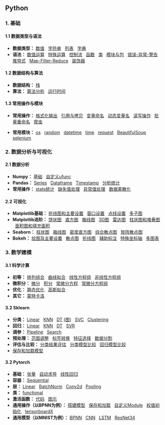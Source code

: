 ## Python
### 1. 基础
#### 1.1 数据类型与语法
* **数据类型：**
[数值](https://github.com/ZhouBinTGL/Code-Summary/blob/master/Python/1.%20Basics/%E6%95%B0%E5%80%BC.txt)
&nbsp; [字符串](https://github.com/ZhouBinTGL/Code-Summary/blob/master/Python/1.%20Basics/%E5%AD%97%E7%AC%A6%E4%B8%B2.py) 
&nbsp; [列表](https://github.com/ZhouBinTGL/Code-Summary/blob/master/Python/1.%20Basics/%E5%88%97%E8%A1%A8.py)
&nbsp; [字典](https://github.com/ZhouBinTGL/Code-Summary/blob/master/Python/1.%20Basics/%E5%AD%97%E5%85%B8.py)
* **语法：** 
[数值运算](https://github.com/ZhouBinTGL/Code-Summary/blob/master/Python/1.%20Basics/%E6%95%B0%E5%80%BC%E8%BF%90%E7%AE.py)
&nbsp; [特殊运算](https://github.com/ZhouBinTGL/Code-Summary/blob/master/Python/1.%20Basics/%E7%89%B9%E6%AE%8A%E8%BF%90%E7%AE%97.py)
&nbsp; [控制流](https://github.com/ZhouBinTGL/Code-Summary/blob/master/Python/1.%20Basics/%E6%8E%A7%E5%88%B6%E6%B5%81.py) 
&nbsp; [函数](https://github.com/ZhouBinTGL/Code-Summary/blob/master/Python/1.%20Basics/%E5%87%BD%E6%95%B0.py)
&nbsp; [类](https://github.com/ZhouBinTGL/Code-Summary/blob/master/Python/1.%20Basics/%E7%B1%BB.py)
&nbsp; [模块与包](https://github.com/ZhouBinTGL/Code-Summary/blob/master/Python/1.%20Basics/%E6%A8%A1%E5%9D%97%E4%B8%8E%E5%8C%85.txt)
&nbsp; [错误-异常-警告](https://github.com/ZhouBinTGL/Code-Summary/blob/master/Python/1.%20Basics/%E9%94%99%E8%AF%AF-%E5%BC%82%E5%B8%B8-%E8%AD%A6%E5%91%8A.py)
&nbsp; [推导式](https://github.com/ZhouBinTGL/Code-Summary/blob/master/Python/1.%20Basics/%E6%8E%A8%E5%AF%BC%E5%BC%8F.py) 
&nbsp; [Map-Filter-Reduce](https://github.com/ZhouBinTGL/Code-Summary/blob/master/Python/1.%20Basics/Map-Filter-Reduce.py)
&nbsp; [装饰器](https://github.com/ZhouBinTGL/Code-Summary/blob/master/Python/1.%20Basics/%E8%A3%85%E9%A5%B0%E5%99%A8.py)

#### 1.2 数据结构与算法
* **数据结构：**
[栈]()
* **算法：** 
[算法分析]()
&nbsp; [运行时间](https://github.com/ZhouBinTGL/Code-Summary/blob/master/Python/1.%20Basics/%E8%BF%90%E8%A1%8C%E6%97%B6%E9%97%B4.py)

#### 1.3 常用操作与模块
* **常用操作：**
[格式化输出](https://github.com/ZhouBinTGL/Code-Summary/blob/master/Python/1.%20Basics/%E6%A0%BC%E5%BC%8F%E5%8C%96%E8%BE%93%E5%87%BA.py)
&nbsp; [引用与拷贝](https://github.com/ZhouBinTGL/Code-Summary/blob/master/Python/1.%20Basics/%E5%BC%95%E7%94%A8%E4%B8%8E%E6%8B%B7%E8%B4%9D.py)
&nbsp; [变量命名](https://github.com/ZhouBinTGL/Code-Summary/blob/master/Python/1.%20Basics/%E5%8F%98%E9%87%8F%E5%91%BD%E5%90%8D%E8%A7%84%E8%8C%83.txt)
&nbsp; [动态变量名](https://github.com/ZhouBinTGL/Code-Summary/blob/master/Python/1.%20Basics/%E5%8A%A8%E6%80%81%E5%8F%98%E9%87%8F%E5%90%8D.py)
&nbsp; [读写操作](https://github.com/ZhouBinTGL/Code-Summary/blob/master/Python/1.%20Basics/%E8%AF%BB%E5%86%99%E6%93%8D%E4%BD%9C.py)
&nbsp; [批量重命名](https://github.com/ZhouBinTGL/Code-Summary/blob/master/Python/1.%20Basics/%E6%89%B9%E9%87%8F%E9%87%8D%E5%91%BD%E5%90%8D.py)
&nbsp; [爬虫](https://github.com/ZhouBinTGL/Code-Summary/blob/master/Python/1.%20Basics/%E7%88%AC%E8%99%AB%E5%85%A5%E9%97%A8%E5%AE%9E%E4%BE%8B.py)

* **常用模块：**
[os](https://github.com/ZhouBinTGL/Code-Summary/blob/master/Python/1.%20Basics/%E6%A8%A1%E5%9D%97os.py)
&nbsp; [random](https://github.com/ZhouBinTGL/Code-Summary/blob/master/Python/1.%20Basics/%E6%A8%A1%E5%9D%97random.py)
&nbsp; [datetime](https://github.com/ZhouBinTGL/Code-Summary/blob/master/Python/1.%20Basics/%E6%A8%A1%E5%9D%97datetime.py)
&nbsp; [time](https://github.com/ZhouBinTGL/Code-Summary/blob/master/Python/1.%20Basics/%E6%A8%A1%E5%9D%97time.py)
&nbsp; [request](https://github.com/ZhouBinTGL/Code-Summary/blob/master/Python/1.%20Basics/%E6%A8%A1%E5%9D%97requests.py)
&nbsp; [BeautifulSoup](https://github.com/ZhouBinTGL/Code-Summary/blob/master/Python/1.%20Basics/%E6%A8%A1%E5%9D%97BeautifulSoup.py)
&nbsp; [selenium](https://github.com/ZhouBinTGL/Code-Summary/blob/master/Python/1.%20Basics/%E6%A8%A1%E5%9D%97selenium.py)

### 2. 数据分析与可视化

#### 2.1 数据分析
* **Numpy：**
[基础](https://github.com/ZhouBinTGL/Code-Summary/blob/master/Python/2.%20Data%20Analysis%20%26%20Visualization/Data%20Analysis/np%E5%9F%BA%E7%A1%80.py)
&nbsp; [自定义ufunc](https://github.com/ZhouBinTGL/Code-Summary/blob/master/Python/2.%20Data%20Analysis%20%26%20Visualization/Data%20Analysis/%E8%87%AA%E5%AE%9A%E4%B9%89ufunc.py)
* **Pandas：**
[Series](https://github.com/ZhouBinTGL/Code-Summary/blob/master/Python/2.%20Data%20Analysis%20%26%20Visualization/Data%20Analysis/pd-series.py)
&nbsp; [Dataframe](https://github.com/ZhouBinTGL/Code-Summary/blob/master/Python/2.%20Data%20Analysis%20%26%20Visualization/Data%20Analysis/pd-dataframe.py)
&nbsp; [Timestamp](https://github.com/ZhouBinTGL/Code-Summary/blob/master/Python/2.%20Data%20Analysis%20%26%20Visualization/Data%20Analysis/pd-timestamp.py)
&nbsp; [分析统计](https://github.com/ZhouBinTGL/Code-Summary/blob/master/Python/2.%20Data%20Analysis%20%26%20Visualization/Data%20Analysis/pd%E7%BB%9F%E8%AE%A1.py)
* **常用操作：** 
[stats统计](https://github.com/ZhouBinTGL/Code-Summary/blob/master/Python/2.%20Data%20Analysis%20%26%20Visualization/Data%20Analysis/st%E7%BB%9F%E8%AE%A1.py)
&nbsp; [缺失值处理](https://github.com/ZhouBinTGL/Code-Summary/blob/master/Python/2.%20Data%20Analysis%20%26%20Visualization/Data%20Analysis/%E7%BC%BA%E5%A4%B1%E5%80%BC%E5%A4%84%E7%90%86.py)
&nbsp; [异常值处理](https://github.com/ZhouBinTGL/Code-Summary/blob/master/Python/2.%20Data%20Analysis%20%26%20Visualization/Data%20Analysis/%E5%BC%82%E5%B8%B8%E5%80%BC%E5%A4%84%E7%90%86.py)
&nbsp; [数据离散化](https://github.com/ZhouBinTGL/Code-Summary/blob/master/Python/2.%20Data%20Analysis%20%26%20Visualization/Data%20Analysis/%E6%95%B0%E6%8D%AE%E7%A6%BB%E6%95%A3%E5%8C%96.py)

#### 2.2 可视化
* **Matplotlib基础：** 
[折线图和主要设置](https://github.com/ZhouBinTGL/Code-Summary/blob/master/Python/2.%20Data%20Analysis%20%26%20Visualization/Visualization/mpl%E7%BB%98%E5%9B%BE%E5%92%8C%E4%B8%BB%E8%A6%81%E8%AE%BE%E7%BD%AE.py)
&nbsp; [窗口设置](https://github.com/ZhouBinTGL/Code-Summary/blob/master/Python/2.%20Data%20Analysis%20%26%20Visualization/Visualization/mpl%E7%AA%97%E5%8F%A3%E8%AE%BE%E7%BD%AE.py)
&nbsp; [点线设置](https://github.com/ZhouBinTGL/Code-Summary/blob/master/Python/2.%20Data%20Analysis%20%26%20Visualization/Visualization/mpl%E7%82%B9%E7%BA%BF%E6%A0%B7%E5%BC%8F.py)
&nbsp; [多子图](https://github.com/ZhouBinTGL/Code-Summary/blob/master/Python/2.%20Data%20Analysis%20%26%20Visualization/Visualization/mpl%E5%A4%9A%E5%AD%90%E5%9B%BE.py)
* **Matplotlib进阶：** 
[饼状图](https://github.com/ZhouBinTGL/Code-Summary/blob/master/Python/2.%20Data%20Analysis%20%26%20Visualization/Visualization/mpl%E9%A5%BC%E7%8A%B6%E5%9B%BE.py)
&nbsp; [直方图](https://github.com/ZhouBinTGL/Code-Summary/blob/master/Python/2.%20Data%20Analysis%20%26%20Visualization/Visualization/mpl%E7%9B%B4%E6%96%B9%E5%9B%BE.py)
&nbsp; [箱线图](https://github.com/ZhouBinTGL/Code-Summary/blob/master/Python/2.%20Data%20Analysis%20%26%20Visualization/Visualization/mpl%E7%AE%B1%E7%BA%BF%E5%9B%BE.py)
&nbsp; [3D图](https://github.com/ZhouBinTGL/Code-Summary/blob/master/Python/2.%20Data%20Analysis%20%26%20Visualization/Visualization/mpl%E7%BB%98%E5%88%B63D%E5%9B%BE.py)
&nbsp; [雷达图](https://github.com/ZhouBinTGL/Code-Summary/blob/master/Python/2.%20Data%20Analysis%20%26%20Visualization/Visualization/mpl%E9%9B%B7%E8%BE%BE%E5%9B%BE.py)
&nbsp; [柱状图和堆叠图](https://github.com/ZhouBinTGL/Code-Summary/blob/master/Python/2.%20Data%20Analysis%20%26%20Visualization/Visualization/mpl%E6%9F%B1%E7%8A%B6%E5%9B%BE%E5%92%8C%E5%A0%86%E5%8F%A0%E5%9B%BE.py)
&nbsp; [面积图和填充面积](https://github.com/ZhouBinTGL/Code-Summary/blob/master/Python/2.%20Data%20Analysis%20%26%20Visualization/Visualization/mpl%E9%9D%A2%E7%A7%AF%E5%9B%BE%E5%92%8C%E5%A1%AB%E5%85%85%E9%9D%A2%E7%A7%AF.py)
* **Seaborn：** 
[柱状图](https://github.com/ZhouBinTGL/Code-Summary/blob/master/Python/2.%20Data%20Analysis%20%26%20Visualization/Visualization/sns%E6%9F%B1%E7%8A%B6%E5%9B%BE.py)
&nbsp; [箱线图](https://github.com/ZhouBinTGL/Code-Summary/blob/master/Python/2.%20Data%20Analysis%20%26%20Visualization/Visualization/sns%E7%AE%B1%E7%BA%BF%E5%9B%BE.py)
&nbsp; [密度直方图](https://github.com/ZhouBinTGL/Code-Summary/blob/master/Python/2.%20Data%20Analysis%20%26%20Visualization/Visualization/sns%E5%AF%86%E5%BA%A6%E7%9B%B4%E6%96%B9%E5%9B%BE.py)
&nbsp; [综合散点图](https://github.com/ZhouBinTGL/Code-Summary/blob/master/Python/2.%20Data%20Analysis%20%26%20Visualization/Visualization/sns%E7%BB%BC%E5%90%88%E6%95%A3%E7%82%B9%E5%9B%BE.py)
&nbsp; [矩阵散点图](https://github.com/ZhouBinTGL/Code-Summary/blob/master/Python/2.%20Data%20Analysis%20%26%20Visualization/Visualization/sns%E7%9F%A9%E9%98%B5%E6%95%A3%E7%82%B9%E5%9B%BE.py)
* **Bokeh：**
[绘图及主要设置](https://github.com/ZhouBinTGL/Code-Summary/blob/master/Python/2.%20Data%20Analysis%20%26%20Visualization/Visualization/bokeh%E7%BB%98%E5%9B%BE%E5%8F%8A%E4%B8%BB%E8%A6%81%E8%AE%BE%E7%BD%AE.py)
&nbsp; [散点图](https://github.com/ZhouBinTGL/Code-Summary/blob/master/Python/2.%20Data%20Analysis%20%26%20Visualization/Visualization/bokeh%E6%95%A3%E7%82%B9%E5%9B%BE.py)
&nbsp; [折线图](https://github.com/ZhouBinTGL/Code-Summary/blob/master/Python/2.%20Data%20Analysis%20%26%20Visualization/Visualization/bokeh%E6%8A%98%E7%BA%BF%E5%9B%BE.py)
&nbsp; [辅助标注](https://github.com/ZhouBinTGL/Code-Summary/blob/master/Python/2.%20Data%20Analysis%20%26%20Visualization/Visualization/bokeh%E8%BE%85%E5%8A%A9%E6%A0%87%E6%B3%A8.py)
&nbsp; [特殊坐标轴](https://github.com/ZhouBinTGL/Code-Summary/blob/master/Python/2.%20Data%20Analysis%20%26%20Visualization/Visualization/bokeh%E7%89%B9%E6%AE%8A%E5%9D%90%E6%A0%87%E8%BD%B4.py)
&nbsp; [多图表](https://github.com/ZhouBinTGL/Code-Summary/blob/master/Python/2.%20Data%20Analysis%20%26%20Visualization/Visualization/bokeh%E5%A4%9A%E5%9B%BE%E8%A1%A8.py)

### 3. 数学建模
#### 3.1 科学计算
* **初等：**
[排列组合](https://github.com/ZhouBinTGL/Code-Summary/blob/master/Python/3.%20Mathematical%20models/Scientific%20computation/%E6%8E%92%E5%88%97%E7%BB%84%E5%90%88.py)
&nbsp; [曲线拟合](https://github.com/ZhouBinTGL/Code-Summary/blob/master/Python/3.%20Mathematical%20models/Scientific%20computation/%E6%9B%B2%E7%BA%BF%E6%8B%9F%E5%90%88.py)
&nbsp; [线性方程组](https://github.com/ZhouBinTGL/Code-Summary/blob/master/Python/3.%20Mathematical%20models/Scientific%20computation/%E7%BA%BF%E6%80%A7%E6%96%B9%E7%A8%8B%E7%BB%84.py)
&nbsp; [非线性方程组](https://github.com/ZhouBinTGL/Code-Summary/blob/master/Python/3.%20Mathematical%20models/Scientific%20computation/%E9%9D%9E%E7%BA%BF%E6%80%A7%E6%96%B9%E7%A8%8B%E7%BB%84.py)
* **微积分：**
[微分](https://github.com/ZhouBinTGL/Code-Summary/blob/master/Python/3.%20Mathematical%20models/Scientific%20computation/%E5%BE%AE%E5%88%86.py)
&nbsp; [积分](https://github.com/ZhouBinTGL/Code-Summary/blob/master/Python/3.%20Mathematical%20models/Scientific%20computation/%E7%A7%AF%E5%88%86.py)
&nbsp; [常微分方程](https://github.com/ZhouBinTGL/Code-Summary/blob/master/Python/3.%20Mathematical%20models/Scientific%20computation/%E5%B8%B8%E5%BE%AE%E5%88%86%E6%96%B9%E7%A8%8B.py)
&nbsp; [常微分方程组](https://github.com/ZhouBinTGL/Code-Summary/blob/master/Python/3.%20Mathematical%20models/Scientific%20computation/%E5%B8%B8%E5%BE%AE%E5%88%86%E6%96%B9%E7%A8%8B%E7%BB%84.py)
* **优化：**
[静态优化](https://github.com/ZhouBinTGL/Code-Summary/blob/master/Python/3.%20Mathematical%20models/Scientific%20computation/%E9%9D%99%E6%80%81%E4%BC%98%E5%8C%96.py)
&nbsp; [高斯拟合](https://github.com/ZhouBinTGL/Code-Summary/blob/master/Python/3.%20Mathematical%20models/Scientific%20computation/%E9%AB%98%E6%96%AF%E6%8B%9F%E5%90%88.py)
* **其它：**
[蒙特卡洛](https://github.com/ZhouBinTGL/Code-Summary/blob/master/Python/3.%20Mathematical%20models/Scientific%20computation/%E8%92%99%E7%89%B9%E5%8D%A1%E6%B4%9B%E6%A8%A1%E6%8B%9F.py)

#### 3.2 Sklearn
* **分类：**
[Linear]()
&nbsp; [KNN]()
&nbsp; [DT]()
[(图)]()
&nbsp; [SVC]()
&nbsp; [Clustering]()
* **回归：**
[Linear]()
&nbsp; [KNN]()
&nbsp; [DT]()
&nbsp; [SVR]()
* **调参：**
[Pipeline]()
&nbsp; [Search]()
* **预处理：** 
[范围调整]()
&nbsp; [标签转换]()
&nbsp; [特征选择]()
&nbsp; [数据分割]()
* **评估与比较：**
[分类结果评估]()
&nbsp; [分类模型比较]()
&nbsp; [回归模型比较]()
* [保存和加载模型]()

#### 3.2 Pytorch
* **基础：**
[张量]()
&nbsp; [自动求导]()
&nbsp; [线性回归]()
* **容器：**
[Sequential]()
* **层：**
[Linear]()
&nbsp; [BatchNorm]()
&nbsp; [Conv2d]()
&nbsp; [Pooling]()
* **类：**
[functional]()
* **激活函数：**
[代码]()
&nbsp; [图示]()
* **通用操作（以BPNN为例）：**
[搭建模型]()
&nbsp; [保存和加载]()
&nbsp; [自定义Module]()
&nbsp; [权值初始化]()
&nbsp; [tensorboardX]()
* **通用模型（以MNIST为例）：**
[BPNN]()
&nbsp; [CNN]()
&nbsp; [LSTM]()
&nbsp; [ResNet34]()
